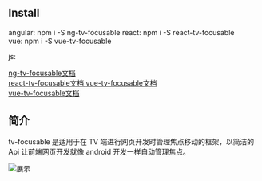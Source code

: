 ## Install   
angular: npm i -S ng-tv-focusable 
react: npm i -S react-tv-focusable     
vue: npm i -S vue-tv-focusable     

js:<script src="focusable.js"></script>  

[ng-tv-focusable文档 ](https://blog.csdn.net/sllailcp/article/details/109445268)     
[react-tv-focusable文档 ](https://blog.csdn.net/sllailcp/article/details/109444532) 
[vue-tv-focusable文档 ](https://blog.csdn.net/sllailcp/article/details/109044265)      
[vue-tv-focusable文档 ](https://blog.csdn.net/sllailcp/article/details/109447289)    

## 简介
tv-focusable 是适用于在 TV 端进行网页开发时管理焦点移动的框架，以简洁的 Api 让前端网页开发就像 android 开发一样自动管理焦点。

![展示](https://img-blog.csdnimg.cn/20201016100758392.gif#pic_center)

